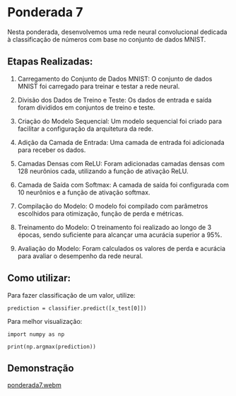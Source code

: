 # Ponderada 7

Nesta ponderada, desenvolvemos uma rede neural convolucional dedicada à classificação de números com base no conjunto de dados MNIST.

## Etapas Realizadas:

1. Carregamento do Conjunto de Dados MNIST: O conjunto de dados MNIST foi carregado para treinar e testar a rede neural.

2. Divisão dos Dados de Treino e Teste: Os dados de entrada e saída foram divididos em conjuntos de treino e teste.

3. Criação do Modelo Sequencial: Um modelo sequencial foi criado para facilitar a configuração da arquitetura da rede.

4. Adição da Camada de Entrada: Uma camada de entrada foi adicionada para receber os dados.

5. Camadas Densas com ReLU: Foram adicionadas camadas densas com 128 neurônios cada, utilizando a função de ativação ReLU.

6. Camada de Saída com Softmax: A camada de saída foi configurada com 10 neurônios e a função de ativação softmax.

7. Compilação do Modelo: O modelo foi compilado com parâmetros escolhidos para otimização, função de perda e métricas.

8. Treinamento do Modelo: O treinamento foi realizado ao longo de 3 épocas, sendo suficiente para alcançar uma acurácia superior a 95%.

9. Avaliação do Modelo: Foram calculados os valores de perda e acurácia para avaliar o desempenho da rede neural.

## Como utilizar:

Para fazer classificação de um valor, utilize:
```
prediction = classifier.predict([x_test[0]])
```

Para melhor visualização:
```
import numpy as np

print(np.argmax(prediction))
```

## Demonstração
[ponderada7.webm](https://github.com/gio-rodrigues0/ponderadas_m8/assets/99195612/dc95cab7-96cb-4c00-aa79-aa0138b8490b)

